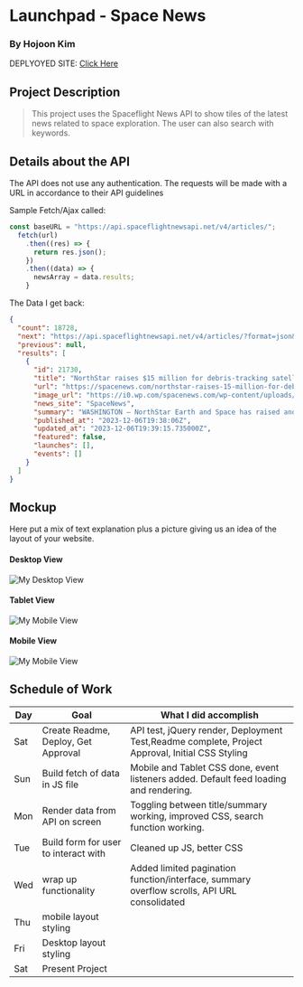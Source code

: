 # Launchpad - Space News

### By Hojoon Kim

DEPLYOYED SITE: [Click Here](https://seal-project1-dusky.vercel.app/)

## Project Description

> This project uses the Spaceflight News API to show tiles of the latest news related to space exploration. The user can also search with keywords.

## Details about the API

The API does not use any authentication. The requests will be made with a URL in accordance to their API guidelines

Sample Fetch/Ajax called:

```js
const baseURL = "https://api.spaceflightnewsapi.net/v4/articles/";
  fetch(url)
    .then((res) => {
      return res.json();
    })
    .then((data) => {
      newsArray = data.results;
    }
```

The Data I get back:

```json
{
  "count": 18728,
  "next": "https://api.spaceflightnewsapi.net/v4/articles/?format=json&limit=24&offset=24",
  "previous": null,
  "results": [
    {
      "id": 21730,
      "title": "NorthStar raises $15 million for debris-tracking satellites waiting on Rocket Lab",
      "url": "https://spacenews.com/northstar-raises-15-million-for-debris-tracking-satellites-waiting-on-rocket-lab/",
      "image_url": "https://i0.wp.com/spacenews.com/wp-content/uploads/2022/03/ses-northstar.jpg",
      "news_site": "SpaceNews",
      "summary": "WASHINGTON — NorthStar Earth and Space has raised another $15 million to support its first four satellites for tracking objects in orbit, the Canadian company said Dec. 6 as it waits on Rocket Lab to get back to flight so they can launch on a future mission.",
      "published_at": "2023-12-06T19:38:06Z",
      "updated_at": "2023-12-06T19:39:15.735000Z",
      "featured": false,
      "launches": [],
      "events": []
    }
  ]
}
```

## Mockup

Here put a mix of text explanation plus a picture giving us an idea of the layout of your website.

#### Desktop View

![My Desktop View](https://i.imgur.com/ONwnvr7.png)

#### Tablet View

![My Mobile View](https://i.imgur.com/oU2ASB7.png)

#### Mobile View

![My Mobile View](https://i.imgur.com/Yb3PMEK.png)

## Schedule of Work

| Day | Goal                                 | What I did accomplish                                                                           |
| --- | ------------------------------------ | ----------------------------------------------------------------------------------------------- |
| Sat | Create Readme, Deploy, Get Approval  | API test, jQuery render, Deployment Test,Readme complete, Project Approval, Initial CSS Styling |
| Sun | Build fetch of data in JS file       | Mobile and Tablet CSS done, event listeners added. Default feed loading and rendering.          |
| Mon | Render data from API on screen       | Toggling between title/summary working, improved CSS, search function working.                  |
| Tue | Build form for user to interact with | Cleaned up JS, better CSS                                                                       |
| Wed | wrap up functionality                | Added limited pagination function/interface, summary overflow scrolls, API URL consolidated     |
| Thu | mobile layout styling                |                                                                                                 |
| Fri | Desktop layout styling               |                                                                                                 |
| Sat | Present Project                      |                                                                                                 |

```

```
